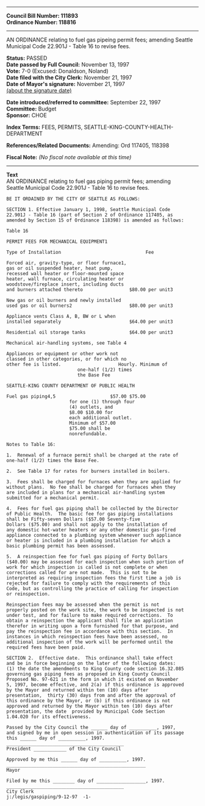 * * * * *  
  
**Council Bill Number: [](#h0)[](#h2)111893**   
**Ordinance Number: 118816**  
  
* * * * *  
  
AN ORDINANCE relating to fuel gas pipeing permit fees; amending Seattle Municipal Code 22.901J - Table 16 to revise fees.  
  
**Status:** PASSED   
**Date passed by Full Council:** November 13, 1997   
**Vote:** 7-0 (Excused: Donaldson, Noland)   
**Date filed with the City Clerk:** November 21, 1997   
**Date of Mayor's signature:** November 21, 1997   
[(about the signature date)](/~public/approvaldate.htm)   
  
  
**Date introduced/referred to committee:** September 22, 1997   
**Committee:** Budget   
**Sponsor:** CHOE   
  
**Index Terms:** FEES, PERMITS, SEATTLE-KING-COUNTY-HEALTH-DEPARTMENT  
  
**References/Related Documents:** Amending: Ord 117405, 118398  
  
**Fiscal Note:** *(No fiscal note available at this time)*  
  
* * * * *  
  
**Text**  
    AN ORDINANCE relating to fuel gas piping permit fees; amending  
    Seattle Municipal Code 22.901J - Table 16 to revise fees.  
  
    BE IT ORDAINED BY THE CITY OF SEATTLE AS FOLLOWS:  
  
    SECTION 1. Effective January 1, 1998, Seattle Municipal Code  
    22.901J - Table 16 (part of Section 2 of Ordinance 117405, as  
    amended by Section 15 of Ordinance 118398) is amended as follows:  
  
    Table 16  
  
    PERMIT FEES FOR MECHANICAL EQUIPMENT1  
  
    Type of Installation                               Fee  
  
    Forced air, gravity-type, or floor furnace1,  
    gas or oil suspended heater, heat pump,  
    recessed wall heater or floor-mounted space  
    heater, wall furnace, circulating heater or  
    woodstove/fireplace insert, including ducts  
    and burners attached thereto                 $80.00 per unit3  
  
    New gas or oil burners and newly installed  
    used gas or oil burners2                     $80.00 per unit3  
  
    Appliance vents Class A, B, BW or L when  
    installed separately                         $64.00 per unit3  
  
    Residential oil storage tanks                $64.00 per unit3  
  
    Mechanical air-handling systems, see Table 4  
  
    Appliances or equipment or other work not  
    classed in other categories, or for which no  
    other fee is listed.                     Hourly. Minimum of  
                              one-half (1/2) times  
                              the Base Fee  
  
    SEATTLE-KING COUNTY DEPARTMENT OF PUBLIC HEALTH  
  
    Fuel gas piping4,5                    $57.00 $75.00  
                           for one (1) through four  
                           (4) outlets, and   
                           $8.00 $10.00 for  
                           each additional outlet.  
                           Minimum of $57.00  
                           $75.00 shall be  
                           nonrefundable.  
  
    Notes to Table 16:  
  
    1.  Renewal of a furnace permit shall be charged at the rate of  
    one-half (1/2) times the Base Fee.  
  
    2.  See Table 17 for rates for burners installed in boilers.  
  
    3.  Fees shall be charged for furnaces when they are applied for  
    without plans.  No fee shall be charged for furnaces when they  
    are included in plans for a mechanical air-handling system  
    submitted for a mechanical permit.  
  
    4.  Fees for fuel gas piping shall be collected by the Director  
    of Public Health.  The basic fee for gas piping installations  
    shall be Fifty-seven Dollars ($57.00 Seventy-five  
    Dollars ($75.00) and shall not apply to the installation of  
    any domestic hot-water heaters or any other domestic gas-fired  
    appliance connected to a plumbing system whenever such appliance  
    or heater is included in a plumbing installation for which a  
    basic plumbing permit has been assessed.  
  
    5.  A reinspection fee for fuel gas piping of Forty Dollars  
    ($40.00) may be assessed for each inspection when such portion of  
    work for which inspection is called is not complete or when  
    corrections called for are not made.  This is not to be  
    interpreted as requiring inspection fees the first time a job is  
    rejected for failure to comply with the requirements of this  
    Code, but as controlling the practice of calling for inspection  
    or reinspection.  
  
    Reinspection fees may be assessed when the permit is not  
    properly posted on the work site, the work to be inspected is not  
    under test, and for failure to make required corrections.  To  
    obtain a reinspection the applicant shall file an application  
    therefor in writing upon a form furnished for that purpose, and  
    pay the reinspection fee in accordance with this section.  In  
    instances in which reinspection fees have been assessed, no  
    additional inspection of the work will be performed until the  
    required fees have been paid.  
  
    SECTION 2.  Effective date.  This ordinance shall take effect  
    and be in force beginning on the later of the following dates:  
    (1) the date the amendments to King County code section 16.32.085  
    governing gas piping fees as proposed in King County Council  
    Proposed No. 97-621 in the form in which it existed on November  
    5, 1997, become effective, and 2(a) if this ordinance is approved  
    by the Mayor and returned within ten (10) days after  
    presentation,  thirty (30) days from and after the approval of  
    this ordinance by the Mayor, or (b) if this ordinance is not  
    approved and returned by the Mayor within ten (10) days after  
    presentation, the date  provided by Municipal Code Section  
    1.04.020 for its effectiveness.  
  
    Passed by the City Council the ______ day of __________, 1997,  
    and signed by me in open session in authentication of its passage  
    this ______ day of __________, 1997.  
    ___________________________________________  
    President ____________ of the City Council  
  
    Approved by me this ______ day of __________, 1997.  
    ___________________________________________________  
    Mayor  
  
    Filed by me this ________ day of __________________, 1997.  
    ___________________________________________  
    City Clerk  
    j:/legis/gaspiping/9-12-97  -1-  
